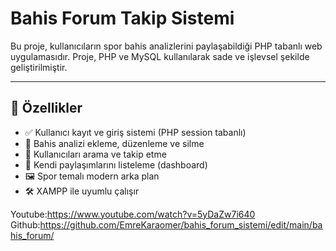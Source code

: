 # Bahis Forum Takip Sistemi

Bu proje, kullanıcıların spor bahis analizlerini paylaşabildiği PHP tabanlı web uygulamasıdır. Proje, PHP ve MySQL kullanılarak sade ve işlevsel şekilde geliştirilmiştir.

---

## 🚀 Özellikler

- ✅ Kullanıcı kayıt ve giriş sistemi (PHP session tabanlı)
- 📝 Bahis analizi ekleme, düzenleme ve silme
- 👤 Kullanıcıları arama ve takip etme
- 📃 Kendi paylaşımlarını listeleme (dashboard)
- 🖼️ Spor temalı modern arka plan
- 🛠️ XAMPP ile uyumlu çalışır

Youtube:https://www.youtube.com/watch?v=5yDaZw7i640
Github:https://github.com/EmreKaraomer/bahis_forum_sistemi/edit/main/bahis_forum/
